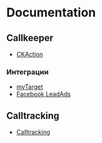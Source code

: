 # Documentation

## Callkeeper
* [CKAction](/ckaction)
### Интеграции
* [myTarget](/documentation/integrations/mytarget/mytarget.md)
* [Facebook LeadAds](documentation/integrations/facebook/facebook_ru.md)

## Calltracking
* [Calltracking](/documentation/calltracking/calltracking_instruction.md)


